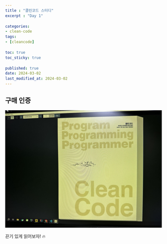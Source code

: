 ```yaml
---
title : "클린코드 스터디"
excerpt : "Day 1"

categories:
- clean-code
tags:
- [cleancode]

toc: true
toc_sticky: true

published: true
date: 2024-03-02
last_modified_at: 2024-03-02
---
```


## 구매 인증
![Alt text](image.png)


끈기 있게 읽어보자! 🔥

